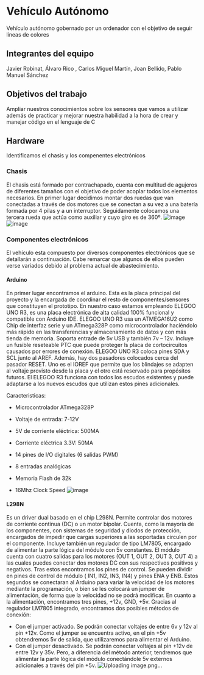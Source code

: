 #  Vehículo Autónomo
Vehículo autónomo  gobernado por un ordenador con el  objetivo de seguir lineas de colores
## Integrantes del equipo
Javier Robinat, 
Álvaro Rico , 
Carlos Miguel Martín, 
Joan Bellido, 
Pablo Manuel Sánchez

## Objetivos del trabajo
Ampliar nuestros conocimientos sobre los sensores que vamos a utilizar además de practicar y mejorar nuestra habilidad a la hora de crear y manejar código en el lenguaje de C

## Hardware
Identificamos el chasis y los compenentes electrónicos

### Chasis
El chasis está formado por contrachapado, cuenta con multitud de agujeros de diferentes tamaños con el objetivo de poder acoplar todos los elementos necesarios.
En primer lugar decidimos montar dos ruedas que van conectadas a través de dos motores que se conectan a su vez a una batería formada por 4 pilas y a un interruptor.
Seguidamente colocamos una tercera rueda que actúa como auxiliar y cuyo giro es de 360º.
![image](https://user-images.githubusercontent.com/61272141/117010129-c73f3600-acec-11eb-8004-abe25de5663f.png)
![image](https://user-images.githubusercontent.com/61272141/117010314-f81f6b00-acec-11eb-8434-5c17844dfd44.png)

### Componentes electrónicos
El vehículo esta compuesto por diversos componentes electrónicos que se detallarán a continuación. Cabe remarcar que algunos de ellos pueden verse variados debido al problema actual de abastecimiento.

#### Arduino
En primer lugar encontramos el arduino. Esta es la placa principal del proyecto y la encargada de coordinar el resto de componentes/sensores que constituyen el prototipo. 
En nuestro caso estamos empleando ELEGOO UNO R3, es una placa electrónica de alta calidad 100% funcional y compatible con Arduino IDE.
ELEGOO UNO R3 usa un ATMEGA16U2 como Chip de interfaz serie y un ATmega328P como microcontrolador haciéndolo más rápido en las transferencias y almacenamiento de datos y con más tienda de memoria. Soporta entrade de 5v USB y también 7v – 12v.
Incluye un fusible reseteable PTC que puede proteger ls placa de cortocircuitos causados por errores de conexión.
ELEGOO UNO R3 coloca pines SDA y SCL junto al AREF. Además, hay dos pasadores colocados cerca del pasador RESET. Uno es el IOREF que permite que los blindajes se adapten al voltaje provisto desde la placa y el otro está reservado para propósitos futuros. El ELEGOO R3 funciona con todos los escudos existentes y puede adaptarse a los nuevos escudos que utilizan estos pines adicionales.

Caracteristicas:

* Microcontrolador ATmega328P

* Voltaje de entrada: 7-12V

* 5V de corriente eléctrica: 500MA

* Corriente eléctrica 3.3V: 50MA

* 14 pines de I/O digitales (6 salidas PWM)

* 8 entradas analógicas

* Memoria Flash de 32k

* 16Mhz Clock Speed
![image](https://user-images.githubusercontent.com/61272141/117012393-2f8f1700-acef-11eb-97a6-3ca5477210dc.png)

#### L298N
Es un driver dual basado en el chip L298N. Permite controlar dos motores de corriente continua (DC) o un motor bipolar. Cuenta, como la mayoría de los componentes, con sistemas de seguridad y diodos de protección, encargados de impedir que cargas superiores a las soportadas circulen por el componente. Incluye también un regulador de tipo LM7805, encargado de alimentar la parte lógica del módulo con 5v constantes. El módulo cuenta con cuatro salidas para los motores (OUT 1, OUT 2, OUT 3, OUT 4) a las cuales puedes conectar dos motores DC con sus respectivos positivos y negativos. Tras estos encontramos los pines de control. Se pueden dividir en pines de control de módulo ( IN1, IN2, IN3, IN4) y pines ENA y ENB. Estos segundos se conectaran al Arduino para variar la velocidad de los motores mediante la programación, o bien se les colocará un jumper de alimentación, de forma que la velocidad no se podrá modificar. En cuanto a la alimentación, encontramos tres pines, +12v, GND, +5v. Gracias al regulador LM7805 integrado, encontramos dos posibles métodos de conexión:

* Con el jumper activado. Se podrán conectar voltajes de entre 6v y 12v al pin +12v. Como el jumper se encuentra activo, en el pin +5v obtendremos 5v de salida, que utilizaremos para alimentar el Arduino.
* Con el jumper desactivado. Se podrán conectar voltajes al pin +12v de entre 12v y 35v. Pero, a diferencia del método anterior, tendremos que alimentar la parte lógica del      módulo conectándole 5v externos adicionales a través del pin +5v.
![Uploading image.png…]()



